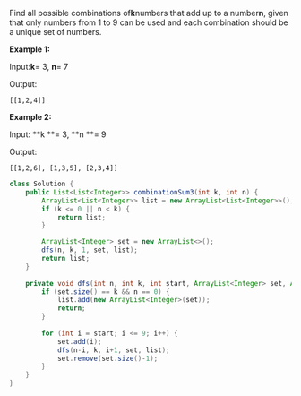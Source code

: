 Find all possible combinations of**k**numbers that add up to a number**n**, given that only numbers from 1 to 9 can be used and each combination should be a unique set of numbers.

**Example 1:**

Input:**k**= 3, **n**= 7

Output:

```
[[1,2,4]]
```

**Example 2:**

Input: **k **= 3, **n **= 9

Output:

```
[[1,2,6], [1,3,5], [2,3,4]]
```

```java
class Solution {
    public List<List<Integer>> combinationSum3(int k, int n) {
        ArrayList<List<Integer>> list = new ArrayList<List<Integer>>();
        if (k <= 0 || n < k) {
            return list;
        }

        ArrayList<Integer> set = new ArrayList<>();
        dfs(n, k, 1, set, list);
        return list;
    }
    
    private void dfs(int n, int k, int start, ArrayList<Integer> set, ArrayList<List<Integer>> list) {
        if (set.size() == k && n == 0) {
            list.add(new ArrayList<Integer>(set));
            return;
        }
        
        for (int i = start; i <= 9; i++) {
            set.add(i);
            dfs(n-i, k, i+1, set, list);
            set.remove(set.size()-1);
        }
    }
}
```



